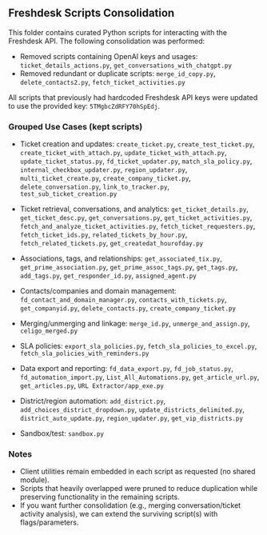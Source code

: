 ## Freshdesk Scripts Consolidation

This folder contains curated Python scripts for interacting with the Freshdesk API. The following consolidation was performed:

- Removed scripts containing OpenAI keys and usages: `ticket_details_actions.py`, `get_conversations_with_chatgpt.py`
- Removed redundant or duplicate scripts: `merge_id_copy.py`, `delete_contacts2.py`, `fetch_ticket_activities.py`

All scripts that previously had hardcoded Freshdesk API keys were updated to use the provided key: `5TMgbcZdRFY70hSpEdj`.

### Grouped Use Cases (kept scripts)

- Ticket creation and updates: `create_ticket.py`, `create_test_ticket.py`, `create_ticket_with_attach.py`, `update_ticket_with_attach.py`, `update_ticket_status.py`, `fd_ticket_updater.py`, `match_sla_policy.py`, `internal_checkbox_updater.py`, `region_updater.py`, `multi_ticket_create.py`, `create_company_ticket.py`, `delete_conversation.py`, `link_to_tracker.py`, `test_sub_ticket_creation.py`

- Ticket retrieval, conversations, and analytics: `get_ticket_details.py`, `get_ticket_desc.py`, `get_conversations.py`, `get_ticket_activities.py`, `fetch_and_analyze_ticket_activities.py`, `fetch_ticket_requesters.py`, `fetch_ticket_ids.py`, `related_tickets_by_hour.py`, `fetch_related_tickets.py`, `get_createdat_hourofday.py`

- Associations, tags, and relationships: `get_associated_tix.py`, `get_prime_association.py`, `get_prime_assoc_tags.py`, `get_tags.py`, `add_tags.py`, `get_responder_id.py`, `assigned_agent.py`

- Contacts/companies and domain management: `fd_contact_and_domain_manager.py`, `contacts_with_tickets.py`, `get_companyid.py`, `delete_contacts.py`, `create_company_ticket.py`

- Merging/unmerging and linkage: `merge_id.py`, `unmerge_and_assign.py`, `celigo_merged.py`

- SLA policies: `export_sla_policies.py`, `fetch_sla_policies_to_excel.py`, `fetch_sla_policies_with_reminders.py`

- Data export and reporting: `fd_data_export.py`, `fd_job_status.py`, `fd_automation_import.py`, `List_All_Automations.py`, `get_article_url.py`, `get_articles.py`, `URL Extractor/app_exe.py`

- District/region automation: `add_district.py`, `add_choices_district_dropdown.py`, `update_districts_delimited.py`, `district_auto_update.py`, `region_updater.py`, `get_vip_districts.py`

- Sandbox/test: `sandbox.py`

### Notes

- Client utilities remain embedded in each script as requested (no shared module).
- Scripts that heavily overlapped were pruned to reduce duplication while preserving functionality in the remaining scripts.
- If you want further consolidation (e.g., merging conversation/ticket activity analysis), we can extend the surviving script(s) with flags/parameters.


